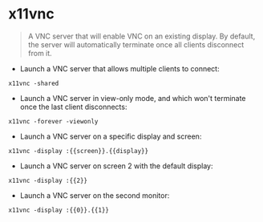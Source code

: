 # x11vnc

> A VNC server that will enable VNC on an existing display.
> By default, the server will automatically terminate once all clients disconnect from it.

- Launch a VNC server that allows multiple clients to connect:

`x11vnc -shared`

- Launch a VNC server in view-only mode, and which won't terminate once the last client disconnects:

`x11vnc -forever -viewonly`

- Launch a VNC server on a specific display and screen:

`x11vnc -display :{{screen}}.{{display}}`

- Launch a VNC server on screen 2 with the default display:

`x11vnc -display :{{2}}`

- Launch a VNC server on the second monitor:

`x11vnc -display :{{0}}.{{1}}`

